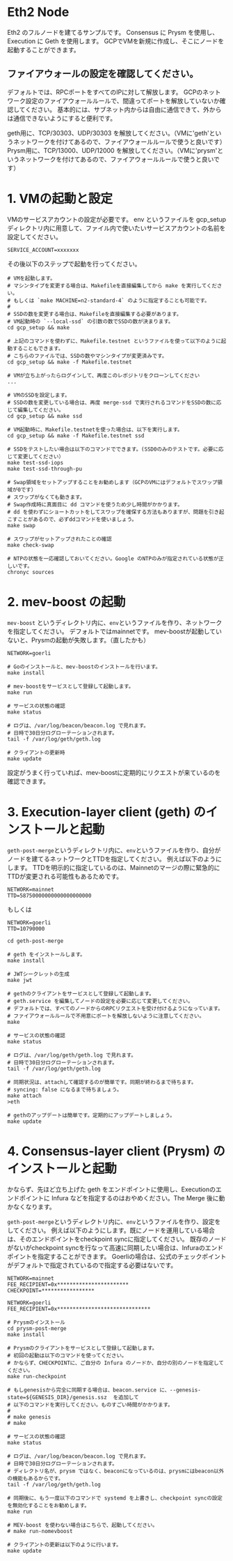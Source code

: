 # Eth2 Node
Eth2 のフルノードを建てるサンプルです。
Consensus に Prysm を使用し、Execution に Geth を使用します。
GCPでVMを新規に作成し、そこにノードを起動することができます。

## ファイアウォールの設定を確認してください。
デフォルトでは、RPCポートをすべてのIPに対して解放します。
GCPのネットワーク設定のファイアウォールルールで、間違ってポートを解放していないか確認してください。
基本的には、サブネット内からは自由に通信できて、外からは通信できないようにすると便利です。

geth用に、TCP/30303、UDP/30303 を解放してください。（VMに'geth'というネットワークを付けてあるので、ファイアウォールルールで使うと良いです）
Prysm用に、TCP/13000、UDP/12000 を解放してください。（VMに'prysm'というネットワークを付けてあるので、ファイアウォールルールで使うと良いです）

# 1. VMの起動と設定
VMのサービスアカウントの設定が必要です。
env というファイルを gcp_setup ディレクトリ内に用意して、ファイル内で使いたいサービスアカウントの名前を設定してください。

```shell
SERVICE_ACCOUNT=xxxxxxx
```

その後以下のステップで起動を行ってください。

```shell
# VMを起動します。
# マシンタイプを変更する場合は、Makefileを直接編集してから make を実行してください。
# もしくは `make MACHINE=n2-standard-4` のように指定することも可能です。
# 
# SSDの数を変更する場合は、Makefileを直接編集する必要があります。
# VM起動時の `--local-ssd` の引数の数でSSDの数が決まります。
cd gcp_setup && make

# 上記のコマンドを使わずに、Makefile.testnet というファイルを使って以下のように起動することもできます。
# こちらのファイルでは、SSDの数やマシンタイプが変更済みです。
cd gcp_setup && make -f Makefile.testnet

# VMが立ち上がったらログインして、再度このレポジトリをクローンしてください
...

# VMのSSDを設定します。
# SSDの数を変更している場合は、再度 merge-ssd で実行されるコマンドをSSDの数に応じて編集してください。
cd gcp_setup && make ssd

# VM起動時に、Makefile.testnetを使った場合は、以下を実行します。
cd gcp_setup && make -f Makefile.testnet ssd

# SSDをテストしたい場合は以下のコマンドでできます。(SSD0のみのテストです。必要に応じて変更してください）
make test-ssd-iops
make test-ssd-through-pu

# Swap領域をセットアップすることをお勧めします（GCPのVMにはデフォルトでスワップ領域が0です）
# スワップがなくても動きます。
# Swap作成時に真面目に dd コマンドを使うため少し時間がかかります。
# dd を使わずにショートカットをしてスワップを確保する方法もありますが、問題を引き起こすことがあるので、必ずddコマンドを使いましょう。
make swap

# スワップがセットアップされたことの確認
make check-swap

# NTPの状態を一応確認しておいてください。Google のNTPのみが指定されている状態が正しいです。
chronyc sources
```

# 2. mev-boost の起動
`mev-boost` というディレクトリ内に、`env`というファイルを作り、ネットワークを指定してください。
デフォルトではmainnetです。
mev-boostが起動していないと、Prysmの起動が失敗します。（直したかも）

```shell
NETWORK=goerli
```

```shell
# Goのインストールと、mev-boostのインストールを行います。
make install

# mev-boostをサービスとして登録して起動します。
make run

# サービスの状態の確認
make status

# ログは、/var/log/beacon/beacon.log で見れます。
# 日時で30日分ログローテーションされます。
tail -f /var/log/geth/geth.log

# クライアントの更新時
make update
```

設定がうまく行っていれば、mev-boostに定期的にリクエストが来ているのを確認できます。

# 3. Execution-layer client (geth) のインストールと起動
`geth-post-merge`というディレクトリ内に、`env`というファイルを作り、自分がノードを建てるネットワークとTTDを指定してください。
例えば以下のようにします。
TTDを明示的に指定しているのは、Mainnetのマージの際に緊急的にTTDが変更される可能性もあるためです。

```shell
NETWORK=mainnet
TTD=58750000000000000000000
```
もしくは
```shell
NETWORK=goerli
TTD=10790000
```

```shell
cd geth-post-merge

# geth をインストールします。
make install

# JWTシークレットの生成
make jwt

# gethのクライアントをサービスとして登録して起動します。
# geth.service を編集してノードの設定を必要に応じて変更してください。
# デフォルトでは、すべてのノードからのRPCリクエストを受け付けるようになっています。
# ファイアウォールルールで不用意にポートを解放しないように注意してください。
make

# サービスの状態の確認
make status

# ログは、/var/log/geth/geth.log で見れます。
# 日時で30日分ログローテーションされます。
tail -f /var/log/geth/geth.log

# 同期状況は、attachして確認するのが簡単です。同期が終わるまで待ちます。
# syncing: false になるまで待ちましょう。
make attach
>eth

# gethのアップデートは簡単です。定期的にアップデートしましょう。
make update
```

# 4. Consensus-layer client (Prysm) のインストールと起動
かならず、先ほど立ち上げた geth をエンドポイントに使用し、Executionのエンドポイントに Infura などを指定するのはおやめください。The Merge 後に動かなくなります。

`geth-post-merge`というディレクトリ内に、`env`というファイルを作り、設定をしてください。
例えば以下のようにします。既にノードを運用している場合は、そのエンドポイントをcheckpoint syncに指定してください。
既存のノードがないがcheckpoint syncを行なって高速に同期したい場合は、Infuraのエンドポイントを指定することができます。
Goerliの場合は、公式のチェックポイントがデフォルトで指定されているので指定する必要はないです。

```shell
NETWORK=mainnet
FEE_RECIPIENT=0x***********************
CHECKPOINT=*****************
```

```shell
NETWORK=goerli
FEE_RECIPIENT=0x******************************
```

```shell
# Prysmのインストール
cd prysm-post-merge
make install

# Prysmのクライアントをサービスとして登録して起動します。
# 初回の起動は以下のコマンドを使ってください。
# かならず、CHECKPOINTに、ご自分の Infura のノードか、自分の別のノードを指定してください。
make run-checkpoint

# もしgenesisから完全に同期する場合は、beacon.service に、--genesis-state=${GENESIS_DIR}/genesis.ssz  を追加して
# 以下のコマンドを実行してください。ものすごい時間がかかります。
#
# make genesis
# make

# サービスの状態の確認
make status

# ログは、/var/log/beacon/beacon.log で見れます。
# 日時で30日分ログローテーションされます。
# ディレクトリ名が、prysm ではなく、beaconになっているのは、prysmにはbeacon以外の機能もあるからです。
tail -f /var/log/geth/geth.log

# 同期後に、もう一度以下のコマンドで systemd を上書きし、checkpoint syncの設定を無効化することをお勧めします。
make run

# MEV-boost を使わない場合はこちらで、起動してください。
# make run-nomevboost

# クライアントの更新は以下のように行います。
make update

```




